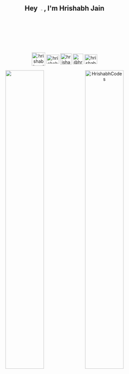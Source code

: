 <h2 align="center">Hey <img src="https://github.com/TheDudeThatCode/TheDudeThatCode/blob/master/Assets/Hi.gif" width="3%" style="margin-top: 2px;">, I'm Hrishabh Jain</h2>

<p align="center">
<a href="https://twitter.com/hrishabh_hj" target="blank"><img align="center" src="https://static.vecteezy.com/system/resources/thumbnails/042/148/611/small_2x/new-twitter-x-logo-twitter-icon-x-social-media-icon-free-png.png" alt="hrishabhcodes" height="42" width="42" /></a>
<a href="https://linkedin.com/in/hrishabh-jain" target="blank"><img align="center" src="https://raw.githubusercontent.com/rahuldkjain/github-profile-readme-generator/master/src/images/icons/Social/linked-in-alt.svg" alt="hrishabh-jain" height="28" width="40" /></a>
<a style="padding-top: 2px;" href="https://www.leetcode.com/hrishabhcodes" target="blank"><img align="center" src="https://upload.wikimedia.org/wikipedia/commons/1/19/LeetCode_logo_black.png" alt="hrishabhcodes" height="35"  /></a>
<a href="https://medium.com/@hrishabhcodes" target="blank"><img align="center" src="https://cdn.iconscout.com/icon/free/png-256/free-medium-3855923-3201557.png?f=webp&w=128" alt="@hrishabhcodes" height="33" width="33" /></a>
<a href="https://instagram.com/hrishabh.hj" target="blank"><img align="center" src="https://raw.githubusercontent.com/rahuldkjain/github-profile-readme-generator/master/src/images/icons/Social/instagram.svg" alt="hrishabh.hj" height="30" width="40" /></a>
</p>

<p align="center">
  <img width="49%" src="https://github-readme-streak-stats.herokuapp.com?user=HrishabhCodes&hide_border=true&date_format=M%20j%5B%2C%20Y%5D)&theme=dark&card_height=215&border_radius=5" />
  <img width="49%" src="https://github-readme-stats.vercel.app/api?username=hrishabhcodes&rank_icon=github&hide_border=true&theme=dark" alt="HrishabhCodes" />
</p>

 <!--<img width="28%" src="https://github-readme-stats.vercel.app/api/top-langs/?username=hrishabhcodes&hide=jupyter%20notebook" alt="HrishabhCodes" />-->

<!-- ![](https://api.visitorbadge.io/api/VisitorHit?user=hrishabhcodes&repo=github-visitors-badge&countColor=00000) -->
<!-- ![](https://komarev.com/ghpvc/?username=hrishabhcodes&color=orange&style=for-the-badge) -->

<!--
**HrishabhCodes/HrishabhCodes** is a ✨ _special_ ✨ repository because its `README.md` (this file) appears on your GitHub profile.

Here are some ideas to get you started:

- 🔭 I’m currently working on ...
- 🌱 I’m currently learning ...
- 👯 I’m looking to collaborate on ...
- 🤔 I’m looking for help with ...
- 💬 Ask me about ...
- 📫 How to reach me: ...
- 😄 Pronouns: ...
- ⚡ Fun fact: ...
-->

